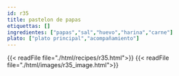 ```yaml
---
id: r35
title: pastelon de papas
etiquettas: []
ingredientes: ["papas","sal","huevo","harina","carne"]
plato: ["plato principal","acompañamiento"]
---
```


{{< readFile file="./html/recipes/r35.html">}}
{{< readFile file="./html/images/r35_image.html">}}